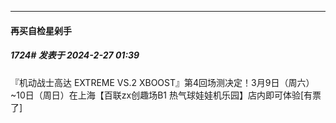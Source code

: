 ﻿
*****

####  再买自检星剁手  
##### 1724#       发表于 2024-2-27 01:39

『机动战士高达 EXTREME VS.2 XBOOST』第4回场测决定！3月9日（周六）~10日（周日）在上海【百联zx创趣场B1 热气球娃娃机乐园】店内即可体验[有票了]

